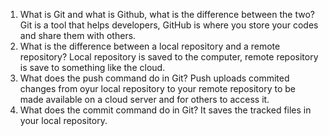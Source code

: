 1. What is Git and what is Github, what is the difference between the two?
Git is a tool that helps developers, GitHub is where you store your codes and share them with others.
2. What is the difference between a local repository and a remote repository?
Local repository is saved to the computer, remote repository is save to something like the cloud.
3. What does the push command do in Git?
Push uploads commited changes from oyur local repository to your remote repository to be made available on a cloud server and for others to access it.
4. What does the commit command do in Git?
It saves the tracked files in your local repository.